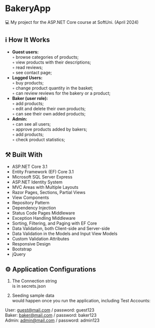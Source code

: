 # BakeryApp
💻 My project for the ASP.NET Core course at SoftUni. (April 2024)

 ## ℹ️ How It Works <br>
* **Guest users:**<br>
&#x25E6; browse categories of products;<br>
&#x25E6; view products with their descriptions;<br>
&#x25E6; read reviews;<br>
&#x25E6; see contact page;<br>
* **Logged Users:**<br>
&#x25E6; buy products;<br>
&#x25E6; change product quantity in the basket;<br>
&#x25E6; can review reviews for the bakery or a product;<br>
* **Baker (user role):**<br>
&#x25E6; add products;<br>
&#x25E6; edit and delete their own products;<br>
&#x25E6; can see their own added products;<br>
* **Admin:**<br>
&#x25E6; can see all users;<br>
&#x25E6; approve products added by bakers;<br>
&#x25E6; add products;<br>
&#x25E6; check product statistics;<br>

 ## ⚒️ Built With<br>
* ASP.NET Core 3.1<br>
* Entity Framework (EF) Core 3.1<br>
* Microsoft SQL Server Express<br>
* ASP.NET Identity System<br>
* MVC Areas with Multiple Layouts<br>
* Razor Pages, Sections, Partial Views<br>
* View Components<br>
* Repository Pattern<br>
* Dependency Injection<br>
* Status Code Pages Middleware<br>
* Exception Handling Middleware<br>
* Sorting, Filtering, and Paging with EF Core<br>
* Data Validation, both Client-side and Server-side<br>
* Data Validation in the Models and Input View Models<br>
* Custom Validation Attributes<br>
* Responsive Design<br>
* Bootstrap<br>
* jQuery<br>

 ## ⚙️ Application Configurations<br>
1. The Connection string<br>
is in secrets.json<br>

2. Seeding sample data<br>
would happen once you run the application, including Test Accounts:<br>

User: guest@mail.com / password: guest123<br>
Baker: baker@mail.com / password: baker123<br>
Admin: admin@mail.com / password: admin123<br>
